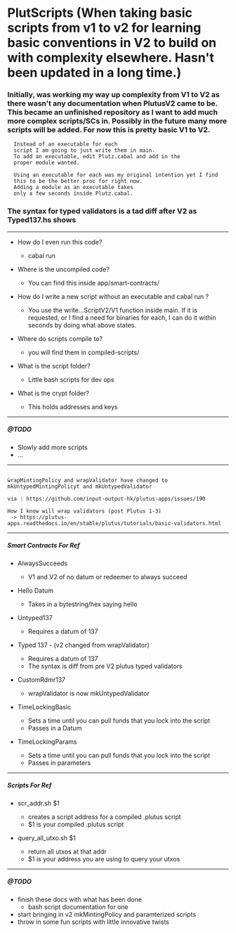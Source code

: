 # PlutScripts (When taking basic scripts from v1 to v2 for learning basic conventions in V2 to build on with complexity elsewhere. Hasn't been updated in a long time.)

### Initially, was working my way up complexity from V1 to V2 as there wasn't any documentation when PlutusV2 came to be. This became an unfinished repository as I want to add much more complex scripts/SCs in. Possibly in the future many more scripts will be added. For now this is pretty basic V1 to V2. 

``` NOTES FOR WHEN OPEN SOURCED
  Instead of an executable for each
  script I am going to just write them in main.
  To add an executable, edit Plutz.cabal and add in the
  proper module wanted. 
  
  Using an executable for each was my original intention yet I find
  this to be the better proc for right now. 
  Adding a module as an executable takes 
  only a few seconds inside Plutz.cabal.
```

### The syntax for typed validators is a tad diff after V2 as Typed137.hs shows 
__________________________________

- How do I even run this code?
  * cabal run
- Where is the uncompiled code?
  * You can find this inside app/smart-contracts/
- How do I write a new script without an executable and cabal run <that-module>?
  * You use the write...ScriptV2/V1 function inside main. If it is requested, or I find a need for binaries for each, I can do it within seconds by doing what above states.

- Where do scripts compile to?
  * you will find them in compiled-scripts/

- What is the script folder?
  * Little bash scripts for dev ops

- What is the crypt folder?
  * This holds addresses and keys

__________________________________


##### @TODO
* Slowly add more scripts
* ...

__________________________________


``` IMPORTANT NOTE ABOUT V2

ẁrapMintingPolicy and wrapValidator have changed to mkUntypedMintingPolicyt and mkUntypedValidator

via : https://github.com/input-output-hk/plutus-apps/issues/190

How I know will wrap validators (post Plutus 1-3)
 -> https://plutus-apps.readthedocs.io/en/stable/plutus/tutorials/basic-validators.html

```
__________________________________


##### Smart Contracts For Ref
- AlwaysSucceeds
  * V1 and V2 of no datum or redeemer to always succeed

- Hello Datum
  * Takes in a bytestring/hex saying hello

- Untyped137 
  * Requires a datum of 137

- Typed 137 -  (v2 changed from wrapValidator)
  * Requires a datum of 137
  * The syntax is diff from pre V2 plutus typed validators

- CustomRdmr137
  * wrapValidator is now mkUntypedValidator

- TimeLockingBasic
  * Sets a time until you can pull funds that you lock into the script
  * Passes in a Datum

- TimeLockingParams
  * Sets a time until you can pull funds that you lock into the script
  * Passes in parameters

__________________________________

##### Scripts For Ref
- scr_addr.sh $1
  * creates a script address for a compiled .plutus script
  * $1 is your compiled .plutus script

- query_all_utxo.sh $1
  * return all utxos at that addr 
  * $1 is your address you are using to query your utxos

__________________________________

##### @TODO
- finish these docs with what has been done
  * bash script documentation for one
- start bringing in v2 mkMintingPolicy and paramterized scripts
- throw in some fun scripts with little innovative twists
